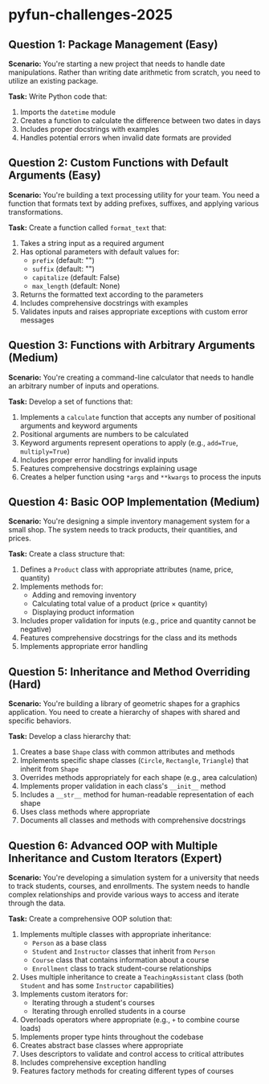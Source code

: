 # pyfun-challenges-2025

## [](Instructions)

## Question 1: Package Management (Easy)
**Scenario:** You're starting a new project that needs to handle date manipulations. Rather than writing date arithmetic from scratch, you need to utilize an existing package.

**Task:** Write Python code that:
1. Imports the `datetime` module
2. Creates a function to calculate the difference between two dates in days
3. Includes proper docstrings with examples
4. Handles potential errors when invalid date formats are provided

## Question 2: Custom Functions with Default Arguments (Easy)
**Scenario:** You're building a text processing utility for your team. You need a function that formats text by adding prefixes, suffixes, and applying various transformations.

**Task:** Create a function called `format_text` that:
1. Takes a string input as a required argument
2. Has optional parameters with default values for:
   - `prefix` (default: "")
   - `suffix` (default: "")
   - `capitalize` (default: False)
   - `max_length` (default: None)
3. Returns the formatted text according to the parameters
4. Includes comprehensive docstrings with examples
5. Validates inputs and raises appropriate exceptions with custom error messages

## Question 3: Functions with Arbitrary Arguments (Medium)
**Scenario:** You're creating a command-line calculator that needs to handle an arbitrary number of inputs and operations.

**Task:** Develop a set of functions that:
1. Implements a `calculate` function that accepts any number of positional arguments and keyword arguments
2. Positional arguments are numbers to be calculated
3. Keyword arguments represent operations to apply (e.g., `add=True`, `multiply=True`)
4. Includes proper error handling for invalid inputs
5. Features comprehensive docstrings explaining usage
6. Creates a helper function using `*args` and `**kwargs` to process the inputs

## Question 4: Basic OOP Implementation (Medium)
**Scenario:** You're designing a simple inventory management system for a small shop. The system needs to track products, their quantities, and prices.

**Task:** Create a class structure that:
1. Defines a `Product` class with appropriate attributes (name, price, quantity)
2. Implements methods for:
   - Adding and removing inventory
   - Calculating total value of a product (price × quantity)
   - Displaying product information
3. Includes proper validation for inputs (e.g., price and quantity cannot be negative)
4. Features comprehensive docstrings for the class and its methods
5. Implements appropriate error handling

## Question 5: Inheritance and Method Overriding (Hard)
**Scenario:** You're building a library of geometric shapes for a graphics application. You need to create a hierarchy of shapes with shared and specific behaviors.

**Task:** Develop a class hierarchy that:
1. Creates a base `Shape` class with common attributes and methods
2. Implements specific shape classes (`Circle`, `Rectangle`, `Triangle`) that inherit from `Shape`
3. Overrides methods appropriately for each shape (e.g., area calculation)
4. Implements proper validation in each class's `__init__` method
5. Includes a `__str__` method for human-readable representation of each shape
6. Uses class methods where appropriate
7. Documents all classes and methods with comprehensive docstrings

## Question 6: Advanced OOP with Multiple Inheritance and Custom Iterators (Expert)
**Scenario:** You're developing a simulation system for a university that needs to track students, courses, and enrollments. The system needs to handle complex relationships and provide various ways to access and iterate through the data.

**Task:** Create a comprehensive OOP solution that:
1. Implements multiple classes with appropriate inheritance:
   - `Person` as a base class
   - `Student` and `Instructor` classes that inherit from `Person`
   - `Course` class that contains information about a course
   - `Enrollment` class to track student-course relationships
2. Uses multiple inheritance to create a `TeachingAssistant` class (both `Student` and has some `Instructor` capabilities)
3. Implements custom iterators for:
   - Iterating through a student's courses
   - Iterating through enrolled students in a course
4. Overloads operators where appropriate (e.g., `+` to combine course loads)
5. Implements proper type hints throughout the codebase
6. Creates abstract base classes where appropriate
7. Uses descriptors to validate and control access to critical attributes
8. Includes comprehensive exception handling
9. Features factory methods for creating different types of courses
